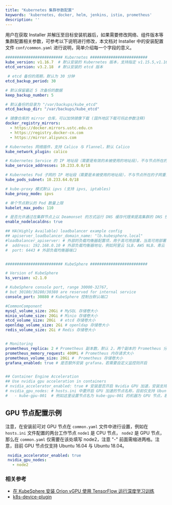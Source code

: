 ```yaml
---
title: "Kubernetes 集群参数配置"
keywords: 'kubernetes, docker, helm, jenkins, istio, prometheus'
description: ''
---
```


用户在获取 Installer 并解压至目标安装机器后，如果需要修改网络、组件版本等集群配置相关参数，可参考以下说明进行修改，本文档对 Installer 中的安装配置文件 `conf/common.yaml` 进行说明，简单介绍每一个字段的意义。

```yaml
######################### Kubernetes #########################
kube_version: v1.16.7  # 默认安装的 Kubernetes 版本，支持指定 v1.15.5,v1.16.7,v1.17.3 的安装
etcd_version: v3.2.18  # 默认安装的 etcd 版本

 # etcd 备份的周期，默认为 30 分钟
etcd_backup_period: 30

# 默认保留最近 5 次备份的数据
keep_backup_number: 5  

# 默认备份的目录为 "/var/backups/kube_etcd"
etcd_backup_dir: "/var/backups/kube_etcd"

# 镜像仓库的 mirror 仓库，可以加快镜像下载 (国外地区下载可将此参数注释)
docker_registry_mirrors:
  - https://docker.mirrors.ustc.edu.cn
  - https://registry.docker-cn.com
  - https://mirror.aliyuncs.com

# Kubernetes 网络插件，支持 Calico 与 Flannel，默认 Calico
kube_network_plugin: calico

# Kubernetes Service 的 IP 地址段（需要是有效的未被使用的地址段），不与节点所在的子网重复，不与 Kubernetes Pod 子网重复
kube_service_addresses: 10.233.0.0/18

# Kubernetes Pod 子网的 IP 地址段（需要是未被使用的地址段），不与节点所在的子网重复，不与 Kubernetes Pod 子网重复，系统将从这个地址段中分配 IP 给每一个 Pod
kube_pods_subnet: 10.233.64.0/18

# kube-proxy 模式默认 ipvs (支持 ipvs, iptables)
kube_proxy_mode: ipvs

# 单个节点默认的 Pod 数量上限
kubelet_max_pods: 110

# 是否允许通过在集群节点上以 Deamonset 的方式运行 DNS 缓存代理来提高集群的 DNS 性能，参考 https://github.com/kubernetes-sigs/kubespray/blob/master/docs/dns-stack.md#nodelocal-dns-cache
enable_nodelocaldns: true

## HA(Highly Available) loadbalancer example config
## apiserver_loadbalancer_domain_name: "lb.kubesphere.local"
#loadbalancer_apiserver: # 外部的负载均衡器配置项，用于高可用部署，当高可用部署时需取消注释
#  address: 192.168.0.10 # 外部负载均衡器地址，例如阿里云 SLB、AWS NLB、青云 QingCloud 负载均衡器
#  port: 6443 # 外部负载均衡器端口


######################### KubeSphere #########################

# Version of KubeSphere
ks_version: v2.1.0  

# KubeSphere console port, range 30000-32767,
# but 30180/30280/30380 are reserved for internal service
console_port: 30880 # KubeSphere 控制台默认端口

#CommonComponent
mysql_volume_size: 20Gi # MySQL 存储卷大小
minio_volume_size: 20Gi # Minio 存储卷大小
etcd_volume_size: 20Gi  # etcd 存储卷大小
openldap_volume_size: 2Gi # openldap 存储卷大小
redis_volume_size: 2Gi # Redis 存储卷大小


# Monitoring
prometheus_replica: 2 #	Prometheus 副本数，默认 2，两个副本的 Prometheus 分别负责不同数据源的监控，同时保证高可用
prometheus_memory_request: 400Mi # Prometheus 内存请求大小
prometheus_volume_size: 20Gi # 	Prometheus 存储卷大小
grafana_enabled: true # 是否额外安装 grafana，若需要自定义监控则开启


## Container Engine Acceleration
## Use nvidia gpu acceleration in containers
# nvidia_accelerator_enabled: true # 安装是否开启 Nvidia GPU 加速，安装支持 GPU 节点，也支持 CPU 与 GPU 的混合部署
# nvidia_gpu_nodes: # hosts.ini 中要开启 GPU 加速的节点名称，目前仅支持 Ubuntu 16.04
#   - kube-gpu-001  # 例如这里设置节点名为 kube-gpu-001 的机器为 GPU 节点，若有多个 GPU 节点则在其下方继续添加
```

## GPU 节点配置示例

注意，在安装前可对 GPU 节点在 `common.yaml` 文件中进行设置，例如在 `hosts.ini` 文件配置的两台工作节点 `node1` 是 CPU 节点， `node2` 是 GPU 节点，那么在 `common.yaml` 仅需要在该处填写 node2，注意 "-" 前面需缩进两格。注意，目前 GPU 节点仅支持 Ubuntu 16.04 与 Ubuntu 18.04。

```yaml
 nvidia_accelerator_enabled: true
 nvidia_gpu_nodes:
   - node2
```

### 相关参考

- [在 KubeSphere 安装 Orion vGPU 使用 TensorFlow 运行深度学习训练](https://kubesphere.com.cn/blog/kubesphere-orion/)
- [k8s-device-plugin](https://github.com/NVIDIA/k8s-device-plugin )
